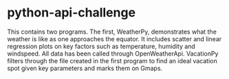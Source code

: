 # python-api-challenge

This contains two programs. The first, WeatherPy, demonstrates what the weather is like as one approaches the equator. It includes scatter and linear regression plots on key factors such as temperature, humidity and windspeed. All data has been called through OpenWeatherApi.
VacationPy filters through the file created in the first program to find an ideal vacation spot given key parameters and marks them on Gmaps. 
